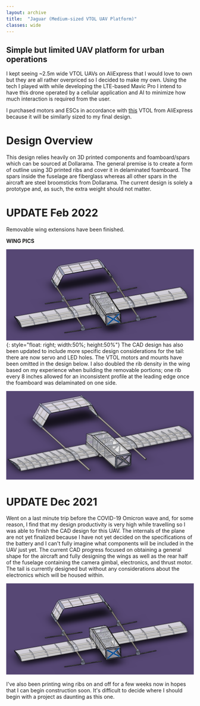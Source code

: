 ```yaml
---
layout: archive
title:  "Jaguar (Medium-sized VTOL UAV Platform)"
classes: wide
---
```


## Simple but limited UAV platform for urban operations

I kept seeing ~2.5m wide VTOL UAVs on AliExpress that I would love to own but they are all rather overpriced so I decided to make my own. Using the tech I played with while developing the LTE-based Mavic Pro I intend to have this drone operated by a cellular application and AI to minimize how much interaction is required from the user. 

I purchased motors and ESCs in accordance with [this](https://www.aliexpress.com/item/1005002831031206.html?spm=a2g0o.productlist.0.0.38ef1d39JjUhDN&algo_pvid=7475fc42-48b8-4b91-ad05-eff71d8d9826&algo_exp_id=7475fc42-48b8-4b91-ad05-eff71d8d9826-8) VTOL from AliExpress because it will be similarly sized to my final design.

# Design Overview

This design relies heavily on 3D printed components and foamboard/spars which can be sourced at Dollarama. The general premise is to create a form of outline using 3D printed ribs and cover it in delaminated foamboard. The spars inside the fuselage are fiberglass whereas all other spars in the aircraft are steel broomsticks from Dollarama. The current design is solely a prototype and, as such, the extra weight should not matter.

# UPDATE Feb 2022

Removable wing extensions have been finished. 

**WING PICS**

![Tail closeup](/assets/img/jaguar/CAD-V1.PNG){: style="float: right; width:50%; height:50%"}
The CAD design has also been updated to include more specific design considerations for the tail: there are now servo and LED holes. The VTOL motors and mounts have been omitted in the design below. I also doubled the rib density in the wing based on my experience when building the removable portions; one rib every 8 inches allowed for an inconsistent profile at the leading edge once the foamboard was delaminated on one side.

![Updated CAD](/assets/img/jaguar/CAD-V2.PNG)

# UPDATE Dec 2021

Went on a last minute trip before the COVID-19 Omicron wave and, for some reason, I find that my design productivity is very high while travelling so I was able to finish the CAD design for this UAV. The internals of the plane are not yet finalized because I have not yet decided on the specifications of the battery and I can't fully imagine what components will be included in the UAV just yet. The current CAD progress focused on obtaining a general shape for the aircraft and fully designing the wings as well as the rear half of the fuselage containing the camera gimbal, electronics, and thrust motor. The tail is currently designed but without any considerations about the electronics which will be housed within.

![Original CAD](/assets/img/jaguar/CAD-V1.PNG)

I've also been printing wing ribs on and off for a few weeks now in hopes that I can begin construction soon. It's difficult to decide where I should begin with a project as daunting as this one.